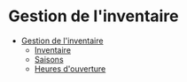 # Gestion de l'inventaire

  * [Gestion de l'inventaire](gestion_inventaire.md)
       * [Inventaire](inventaire.md)
       * [Saisons](saisons.md)
       * [Heures d'ouverture](heures_douverture.md)
